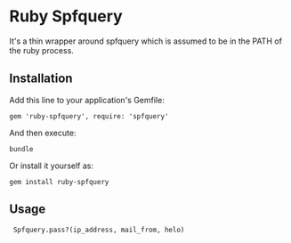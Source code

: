 # Ruby Spfquery

It's a thin wrapper around spfquery which is assumed to be in the PATH of the ruby process.

## Installation

Add this line to your application's Gemfile:

    gem 'ruby-spfquery', require: 'spfquery'

And then execute:

    bundle

Or install it yourself as:

    gem install ruby-spfquery

## Usage

     Spfquery.pass?(ip_address, mail_from, helo)


